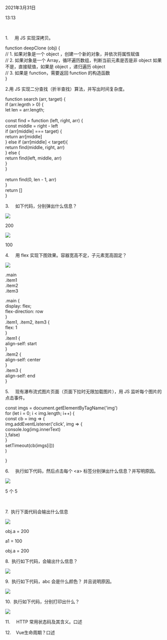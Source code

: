  

2021年3月31日

13:13

 

1.     用 JS 实现深拷贝。

function deepClone (obj) {\
// 1. 如果对象是一个 object ，创建一个新的对象，并依次将属性赋值\
// 2. 如果对象是一个 Array，循环遍历数组，判断当前元素是否是非 object 如果不是，直接赋值，如果是 object ，递归遍历 object\
// 3. 如果是 function，需要返回 function 的构造函数\
}

2.用 JS 实现二分查找（折半查找）算法，并写出时间复杂度。

function search (arr, target) {\
if (arr.legnth \> 0) {\
let len = arr.length;\
\
const find = function (left, right, arr) {\
const middle = right - left\
if (arr\[middle\] === target) {\
return arr\[middle\]\
} else if (arr\[middle\] \< target){\
return find(middle, right, arr)\
} else {\
return find(left, middle, arr)\
}\
}\
\
return find(0, len - 1, arr)\
}\
return \[\]\
}

3.     如下代码，分别弹出什么信息？

![](001_1.    _用_JS_实现深拷贝。_000.png)

200

![](001_1.    _用_JS_实现深拷贝。_001.png)

100

4.     用 flex 实现下图效果。容器宽高不定，子元素宽高固定？

![](001_1.    _用_JS_实现深拷贝。_002.png)

.main\
.item1\
.item2\
.item3

.main {\
display: flex;\
flex-direction: row\
}\
.item1, .item2, item3 {\
flex: 1\
}\
.item1 {\
align-self: start\
}\
.item2 {\
align-self: center\
}\
.item3 {\
align-self: end\
}

5.     现有瀑布流式图片页面（页面下拉时无限加载图片），用 JS 监听每个图片的点击事件。

const imgs = document.getElementByTagName(\'img\')\
for (let i = 0; i \< img.length; i++) {\
const cb = img =\> {\
img.addEventListener(\'click\', img =\> {\
console.log(img.innerText)\
},false)\
}\
setTimeout(cb(imgs\[i\]))\
)

}

6.     执行如下代码，然后点击每个 \<a\> 标签分别弹出什么信息？并写明原因。

![](001_1.    _用_JS_实现深拷贝。_003.png)

5 个 5

 

7.  执行下面代码会输出什么信息

![](001_1.    _用_JS_实现深拷贝。_004.png)

obj.a = 200

a1 = 100

obj.a = 200

8.  执行如下代码，会输出什么信息？

![](001_1.    _用_JS_实现深拷贝。_005.png)

9.  执行如下代码，abc 会是什么颜色？ 并且说明原因。

![](001_1.    _用_JS_实现深拷贝。_006.png)

10.  执行如下代码，分别打印出什么？

![](001_1.    _用_JS_实现深拷贝。_007.png)

11.     HTTP 常用状态码及其含义。口述

12.    Vue生命周期？口述
